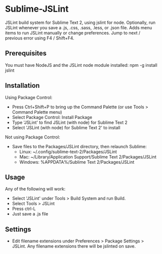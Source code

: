Sublime-JSLint
==============

JSLint build system for Sublime Text 2, using jslint for node. Optionally, run JSLint whenever
you save a .js, .css, .sass, .less, or .json file. Adds menu items to run JSLint manually or 
change preferences. Jump to next / previous error using F4 / Shift+F4.

Prerequisites
-------------
You must have NodeJS and the JSLint node module installed:
npm -g install jslint

Installation
------------
Using Package Control:

   * Press Ctrl+Shift+P to bring up the Command Palette (or use Tools > Command Palette menu)
   * Select Package Control: Install Package
   * Type 'JSLint' to find JSLint (with node) for Sublime Text 2
   * Select 'JSLint (with node) for Sublime Text 2' to install


Not using Package Control:
   * Save files to the Packages/JSLint directory, then relaunch Sublime:
      * Linux: ~/.config/sublime-text-2/Packages/JSLint
      * Mac: ~/Library/Application Support/Sublime Text 2/Packages/JSLint
      * Windows: %APPDATA%/Sublime Text 2/Packages/JSLint

Usage
-----
Any of the following will work:
   * Select 'JSLint' under Tools > Build System and run Build.
   * Select Tools > JSLint
   * Press ctrl-L
   * Just save a .js file

Settings
--------
   * Edit filename extensions under Preferences > Package Settings > JSLint. Any filename extensions there will be jslinted on save.
